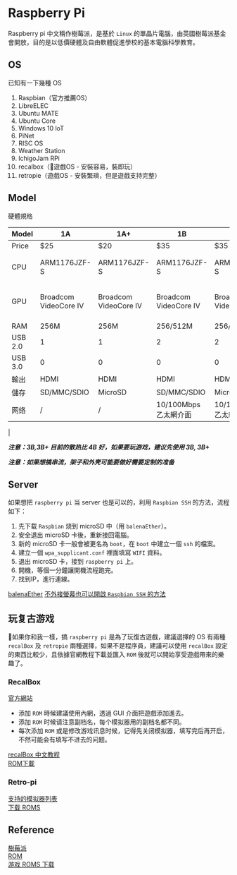 # Raspberry Pi

Raspberry pi 中文稱作樹莓派，是基於 `Linux` 的單晶片電腦，由英國樹莓派基金會開放，目的是以低價硬體及自由軟體促進學校的基本電腦科學教育。

## OS

已知有一下幾種 OS
1. Raspbian（官方推薦OS）
2. LibreELEC
3. Ubuntu MATE
4. Ubuntu Core
5. Windows 10 loT
6. PiNet
7. RISC OS
8. Weather Station
9. lchigoJam RPi
10. recalbox（遊戲OS - 安裝容易，裝即玩）
11. retropie（遊戲OS - 安裝繁瑣，但是遊戲支持完整）

## Model

硬體規格

|Model | 1A | 1A+ | 1B | 1B+ | 2B | 3B | 3B+ | 3A+ | 4B      |
|------|----|-----|----|-----|----|----|-----|-----|---------|
|Price|$25 |$20  |$35 |$35  |$35 |$35 |$35  |$35  |$35/45/55|
|CPU|ARM1176JZF-S|ARM1176JZF-S|ARM1176JZF-S|ARM1176JZF-S|ARM Cortex-A7|ARM Cortex-A53 64位元|ARM Cortex-A53 64位元|ARM Cortex-A53 64位元|ARM Cortex-A72|
|GPU|Broadcom VideoCore IV|Broadcom VideoCore IV|Broadcom VideoCore IV|Broadcom VideoCore IV|Broadcom VideoCore IV|Broadcom VideoCore IV|Broadcom VideoCore IV|Broadcom VideoCore IV|H.265 (4Kp60), H.264 (1080p60 / 1080p30) 
|RAM|256M|256M|256/512M|256/512M|1G|1G|1G|512M|1/2/4GB|
|USB 2.0|1|1|2|2|4|4|4|1|2|
|USB 3.0|0|0|0|0|0|0|0|0|2|
|輸出|HDMI|HDMI|HDMI|HDMI|HDMI|HDMI|HDMI|HDMI|HDMI|
|儲存|SD/MMC/SDIO|MicroSD|SD/MMC/SDIO|MicroSD|MicroSD|MicroSD|MicroSD|MicroSD|MicroSD|
|网络|/|/|10/100Mbps 乙太網介面|10/100Mbps 乙太網介面|10/100Mbps 乙太網介面|10/100Mbps 乙太網介面|10/100Mbps 乙太網介面|100/1000Mbps 乙太網介面|100/1000Mbps 乙太網介面|
|

***注意：3B,3B+ 目前的散热比 4B 好，如果要玩游戏，建议先使用 3B, 3B+***

***注意：如果想搞串流，架子和外壳可能要做好需要定制的准备***

## Server

如果想把 `raspberry pi` 当 server 也是可以的，利用 `Raspbian SSH` 的方法，流程如下：

1. 先下载 `Raspbian` 烧到 microSD 中（用 `balenaEther`）。
2. 安全退出 microSD 卡後，重新接回電腦。
3. 新的 microSD 卡一般會被更名為 `boot`，在 `boot` 中建立一個 `ssh` 的檔案。
4. 建立一個 `wpa_supplicant.conf` 裡面填寫 `WIFI` 資料。
5. 退出 microSD 卡，接到 `raspberry pi` 上。
6. 開機，等個一分鐘讓開機流程跑完。
7. 找到IP，進行連線。

[balenaEther](https://www.balena.io/etcher/)
[不外接螢幕也可以開啟 `Raspbian SSH` 的方法](https://medium.com/@Insidehand79/%E6%A8%B9%E8%8E%93%E6%B4%BE%E4%B8%8D%E7%94%A8%E5%A4%96%E6%8E%A5%E8%9E%A2%E5%B9%95%E4%B9%9F%E5%8F%AF%E4%BB%A5%E9%96%8B%E5%95%9Fraspbian-ssh%E7%9A%84%E6%96%B9%E6%B3%95-5d077daec309)

## 玩复古游戏

如果你和我一樣，搞 `raspberry pi` 是為了玩復古遊戲，建議選擇的 OS 有兩種 `recalBox` 及 `retropie` 兩種選擇，如果不是程序員，建議可以使用 `recalBox` 設定的東西比較少，且依據官網教程下載並匯入 `ROM` 後就可以開始享受遊戲帶來的樂趣了。 

### RecalBox

[官方網站](https://yaowen1978.blogspot.com/2015/04/recalboxos.html)

 - 添加 `ROM` 時候建議使用內網，透過 GUI 介面把遊戲添加進去。
 - 添加 `ROM` 时候请注意副档名，每个模拟器用的副档名都不同。
 - 每次添加 `ROM` 或是修改游戏讯息时候，记得先关闭模拟器，填写完后再开启，不然可能会有填写不进去的问题。

[recalBox 中文教程](https://yaowen1978.blogspot.com/2015/04/recalboxos.html)  
[ROM下載](https://romsmania.cc/)

### Retro-pi

[支持的模拟器列表](https://github.com/retropie/retropie-setup/wiki/Supported-Systems)  
[下载 ROMS](https://raspberrytips.com/download-retropie-roms/)

## Reference

[樹莓派](https://zh.wikipedia.org/wiki/%E6%A0%91%E8%8E%93%E6%B4%BE)  
[ROM](https://zh.wikipedia.org/wiki/%E5%94%AF%E8%AE%80%E8%A8%98%E6%86%B6%E9%AB%94)  
[游戏 ROMS 下载](https://www.downloadroms.io/)
